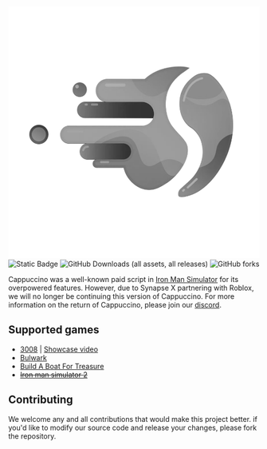 ![Project Logo](https://github.com/CappuccinoHost/Cappuccino-v7-source-code/blob/main/assets/logo.png?raw=true) ![Static Badge](https://img.shields.io/badge/status-discontinued-blue?color=rgb(200%2C%2080%2C%2080)) ![GitHub Downloads (all assets, all releases)](https://img.shields.io/github/downloads/CappuccinoHost/Cappuccino-v7-source-code/total) ![GitHub forks](https://img.shields.io/github/forks/CappuccinoHost/Cappuccino-v7-source-code?style=flat)


Cappuccino was a well-known paid script in [Iron Man Simulator](https://www.roblox.com/games/1735775055/Iron-Man-Simulator) for its overpowered features.
However, due to Synapse X partnering with Roblox, we will no longer be continuing this version of Cappuccino.
For more information on the return of Cappuccino, please join our [discord](https://discord.gg/U2u29MEVZs).

## Supported games
- [3008](https://www.roblox.com/games/2768379856) | [Showcase video](https://www.youtube.com/watch?v=K7GZ8P8pN68)
- [Bulwark](https://www.roblox.com/games/6168898345)
- [Build A Boat For Treasure](https://www.roblox.com/games/537413528)
- ~~[Iron man simulator 2](https://www.roblox.com/games/6097258548)~~

## Contributing
We welcome any and all contributions that would make this project better.
if you'd like to modify our source code and release your changes, please fork the repository.
